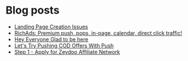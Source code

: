 # Blog posts
<!-- BLOG-POST-LIST:START -->
- [Landing Page Creation Issues](https://afflift.com/f/threads/landing-page-creation-issues.10703/)
- [RichAds: Premium push, pops, in-page, calendar, direct click traffic!](https://afflift.com/f/threads/richads-premium-push-pops-in-page-calendar-direct-click-traffic.991/)
- [Hey Everyone Glad to be here](https://afflift.com/f/threads/hey-everyone-glad-to-be-here.10713/)
- [Let&#39;s Try Pushing COD Offers With Push](https://afflift.com/f/threads/lets-try-pushing-cod-offers-with-push.10646/)
- [Step 1 - Apply for Zeydoo Affiliate Network](https://afflift.com/f/threads/step-1-apply-for-zeydoo-affiliate-network.7472/)
<!-- BLOG-POST-LIST:END -->
